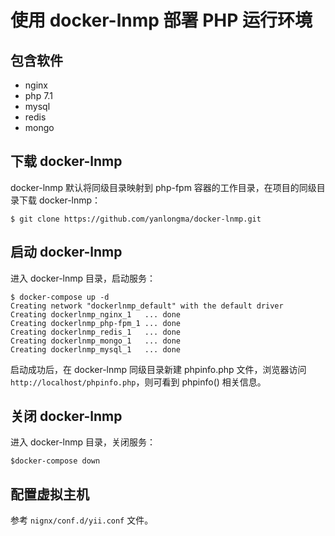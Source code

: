 # 使用 docker-lnmp 部署 PHP 运行环境

## 包含软件

- nginx 
- php 7.1
- mysql
- redis
- mongo 

## 下载 docker-lnmp

docker-lnmp 默认将同级目录映射到 php-fpm 容器的工作目录，在项目的同级目录下载 docker-lnmp：
```
$ git clone https://github.com/yanlongma/docker-lnmp.git
```

## 启动 docker-lnmp

进入 docker-lnmp 目录，启动服务：
``` 
$ docker-compose up -d
Creating network "dockerlnmp_default" with the default driver
Creating dockerlnmp_nginx_1   ... done
Creating dockerlnmp_php-fpm_1 ... done
Creating dockerlnmp_redis_1   ... done
Creating dockerlnmp_mongo_1   ... done
Creating dockerlnmp_mysql_1   ... done
```

启动成功后，在 docker-lnmp 同级目录新建 phpinfo.php 文件，浏览器访问 `http://localhost/phpinfo.php`，则可看到 phpinfo() 相关信息。

## 关闭 docker-lnmp

进入 docker-lnmp 目录，关闭服务：
``` 
$docker-compose down
```

## 配置虚拟主机

参考 `nignx/conf.d/yii.conf` 文件。